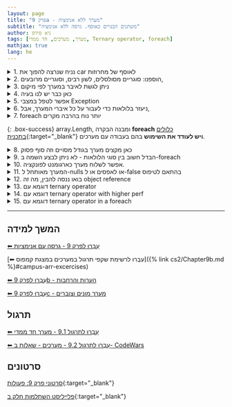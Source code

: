 ```yaml
---
layout: page
title: "פרק 9a - מערך ללא אנימציה"
subtitle: "משתנים הבנויים כאוסף. גרסה ללא אנימציה"
author: גיא סידס
tags: [מערך, מערכים, חד ממדי, Ternary operator, foreach]
mathjax: true
lang: he
---
```

<!-- see Chapter9 for the animated version for the teacher -->
<!-- https://www.perplexity.ai/search/this-page-goes-to-github-pages-z3w2NJR4SHqGVk14l89Rmw -->




<details markdown="1"><summary>1. נניח שנרצה להפוך את car לאוסף של מחרוזות</summary>

```csharp
static void Main(string[] args)
{
    string   car  =   "BMW";

    Console.WriteLine(car);
}
```
</details>

<details markdown="1"><summary>2. הוספנו: סוגריים מסולסלים, לשון רבים, וסוגריים מרובעים, </summary>

```csharp
static void Main(string[] args)
{
    string[] cars = { "BMW", "Ford", "Kia" };

    Console.WriteLine(cars); // ⟹😟לא כמו פייתון. לא ממש עוזר System.String[] מדפיס
}
```



</details>

<details markdown="1"><summary>3. ניתן לגשת לאיבר במערך לפי מיקום</summary>

```csharp
static void Main(string[] args)
{
    string[] cars = { "BMW", "Ford", "Kia" };

    Console.WriteLine(cars[0]); // prints BMW, מתנהג כמו במחרוזת
    Console.WriteLine(cars[0][1]); // ??? ומה זה ידפיס
}
```
</details>


<details markdown="1"><summary>4. כאן כבר יש לנו בעיה</summary>
פניה ל-index שלא קיים במערך תקריס את התכנית עם **Exception: Index Out Of Range**
הדגמנו בשיעור מה המשמעות של קריסה של תכנית.

```csharp
static void Main(string[] args)
{
    string[] cars = { "BMW", "Ford", "Kia" };


        Console.WriteLine(cars[0]);
        Console.WriteLine(cars[1]);
        Console.WriteLine(cars[2]);
        Console.WriteLine(cars[3]); //index out of range exception
        // Program WILL CRUSH 
        Console.ReadLine(); // שורה זו לא נחוצה בימינו - אלא כדי להדגים את משמעות הקריסה




}
```
</details>



<details markdown="1"><summary>5. אפשר לטפל במצבי Exception</summary>
הוראת try/catch אינה בתכנית הלימודים אך תשתמש את התלמידים בהמשך.

```csharp
static void Main(string[] args)
{
    string[] cars = { "BMW", "Ford", "Kia" };
    try
    {
        Console.WriteLine(cars[0]);
        Console.WriteLine(cars[1]);
        Console.WriteLine(cars[2]);
        Console.WriteLine(cars[3]); // 😥Index Out of Range exception😥
    
    }
    catch (Exception e)
    {
        Console.WriteLine($"we had aproblem: {e.Message}");
    }
}
```
</details>


<details markdown="1"><summary>6. ניעזר בלולאות כדי לעבור על כל איברי המערך, אבל,</summary>
מעבר בלולאה על כל איברי המערך הוא קל באמצעות התחביר בו השתלמנו ללולאות עד היום: מתחילים מ-0 ומגיעים עד לפני `cars.Length`
האינדקס cars.Length הוא הראשון שחורג מהמערך. cars.Length היא **תכונה** של מערך. 

החל מסוף 2023 ניתן לאתחל מערך באופן ישיר (כלומר כולל השמת הערכים) גם בכתיבת סוגריים מרובעים

```csharp
static void Main(string[] args)
{
    string[] cars = [ "BMW", "Ford", "Kia" ]; // 🤔 ??? {מסולסלים} לא היו קודם סוגריים 😲
    
    for (int i = 0; i < cars.Length; i++)
        Console.WriteLine(cars[i]); // 👮 i גישה ישירה לאיבר באינדקס
}
```
</details>



<details markdown="1"><summary>7. foreach יותר נוח בהרבה מקרים</summary>
כאן עבור אותה מטרה אנו משתמשים בלולאה מסוג חדש - foreach - שבעצם יודעת להתגלגל על אוספים. `string car` הופך בכל סיבוב של הלולאה להיות האיבר הבא במערך, וכך ניתן להשתמש בו מבלי לדעת את המיקום שלו.
כפי שהזכרתי עכבר שאוכל חריצי גבינה, לא באמת סוכם כמה יש ואז רץ בינהם באמצעות אינדק. הוא פשוט עובר אחד אחד. 
1. בצורה זו אין לנו מידע על מיקום.
1. לא ניתן בצע כתיבה לתוך car (לעומת `cars[i] = "Toyota"` שניתן לרשום).

```csharp
static void Main(string[] args)
{
    string[] cars = { "BMW", "Ford", "Kia" }; //inline initialization

    foreach (string car in cars) 🐭
        Console.WriteLine(car); // הרבה יותר פשוט
}
```
</details>

{: .box-success}
array.Length, ומבנה הבקרה **foreach** [כלולים בתכנית](https://meyda.education.gov.il/files/CSIT/CS_1-2-4_ver_2-63.pdf#page=55){:target="_blank"} **ויש לעודד את השימוש** בהם בעבודה עם מערכים.


<details markdown="1"><summary>8. כאן מקצים מערך בגודל מסויים וזה סוף פסוק</summary>
כאן מוקצה מערך ריק בגודל 5.
לא ניתן לשנות את גודל המערך. (גם אם ניתן, אסור להשתמש בזה).


```csharp
static void Main(string[] args)
{
    string[] cars = new string[5]; // איתחול לגודל 5.  לא יורשה לשנות את הגודל בהמשך
                                  // ולכן בהמשך הדרך בפרוייקטים נעבוד עם מבנים אחרים
                                 // אסור בשימוש Array.Resize(ref cars, 10); אסור בשימוש
    for (int i = 0; i < cars.Length; i++)
    {
        cars[i] = "BMW" + i;
        Console.WriteLine(cars[i]);
    }
}
```
</details>



<details markdown="1"><summary>9. הבדל חשוב בין סוגי הלולאות - לא ניתן לבצע השמה ב-foreach</summary>
כבר הבהרתי: לא ניתן לבצע השמה לאיברים בלולאת foreach. אם האיברים הם אובייקטים ניתן לפעול עליהם ולשנות את תכונותיהם

```csharp
static void Main(string[] args)
{
    string[] cars = new string[5]; // מקצה מערך בגודל 5

    foreach (string car in cars) 
        car = "BMW"; // ===== !!! השמה - לא אפשרית  ======
        // ועדיין, נח ושימושי כשעובדים עם עצמים
}
```
</details>

<details markdown="1"><summary>10. אפשר לשלוח מערך כארגומנט לפונקציה.</summary>
צורת עבודה זו תהיה צינור המידע הראשי שלנו בעבודה עם פונקציות בתרגילים הבאים
אם הפונקציה משנה את אחד הערכים במערך ה-`Main` תראת את השינוי, מפני שגם ה-Main וגם הפונקציה מצביעים לאותו מקום בזכרון. מה שמועבר לפונקציה אינו שכפול של המערך אלא שכפול של הכתובת שלו בזכרון.
כל עוד אנחנו לא מפנים את int[] nums לכתובת אחרת הפונקציה והתכנית הראשית ממשיכים לראות שתיהן את אותו אובייקט (את אותו מקום בזכרון שבו המערך היחיד נמצא)

**כמובן שנישען על ההתנהגות הזו, נבצע עבודות על המערך שקיבלנו כל עוד לא הייתה הנחיה אחרת הדורשת לשמור על המערך ללא שינוי (ולעיתים עם דרישה להחזיר מערך אחר)**

```csharp
static void Main(string[] args)
{
    int[] nums = { 3,2,1 };
    Add10(nums);
    PrintArr(nums); // prints 13  12  11
    PrintArr(["bus", "bug", "beer", "bear"]); //instanciation in a call with [ ] ???
}
public static void Add10(int[] arr)
{
    for (int i = 0; i < arr.Length; i++)
        arr[i] += 10;
}
static void PrintArr<T>(T[] arr) // מה נסגר עם הפונקציות הגנריות האלה?
{
    foreach (var item in arr)
        Console.Write($" {item} ");
    Console.WriteLine();
}
```

הפונקציה הגנרית - כאן `PrintArr` מבצעת לולאה ומדפיסה את איברי המערך. מה שגנרי בה- הוא העובדה שהיא **יכולה לפעול על כל מיני טיפוסים**. היא **מתאימה עצמה לטיפוס שהיא מקבלת**. בדוגמא זו לא מתבצעת שום התאמה מיוחדת. פשוט מניחים שניתן להדפיס את הטיפוס. בטיפוסים מסויימים (מחלקות מסויימות) יודפס סוג הטיפוס ולא התוכן שלו.

</details>


<details markdown="1"><summary>11. המערך מאותחל ל-nulls או לאפסים או ל-false בהתאם לטיפוס</summary>
בבחינות יש להוסיף הערכה, שמניחים שאיברי המערך אותחלו.

```csharp
static void Main(string[] args)
{
    string[] cars = new string[5];  // אז לא יודפס כלום null אפשר להדפיס את איברי המערך. הם כולם
    //=== = "" קיימת דרישה בבחינות לבצע לולאת איתחול שמאפסת את אברי המערך. או במקרה זה מגדירה את כולם ===
    //=== מאד לא סביר ומתנגש עם העבודה עם עצמים בהמשך === אמשיך לברר לכם את הנקודה 
    Console.Write(cars[0].Length); // Null Reference Exception אבל לא ניתן לגשת לתכונה כשאין עדין עצם
    cars[0] = cars[0] + "wow";    // null ובכל זאת ניתן לשרשר מחרוזת עם 

}
```
</details>


<details markdown="1"><summary>12. בואו ננסה להבין, מה זה object reference</summary>
כאן מודגם מה **שאסור לעשות**. ברגע שיש הוראת השמה כפי שמופיעה בפוקציה `WillItChange` מוקצה מערך חדש, בכתובת חדשה בזכרון וזו הכתובת שעליה מצביע מעתה `arr`. **למשתנה `chars` אין שום מושג** שהשינוי הזה קרה. בדיוק כפי שכאשר אנו משנים פרמטר בפונקציה, מי ששלח לנו את הארגומנט לא יכול לדעת שהשינוי הזה קרה.

```csharp
static void Main(string[] args)
{
    char[] chars = ['h', 'e', 'l', 'l', 'o'];
    PrintArr(chars); //        h  e  l  l  o
    WillItChange(chars);
    PrintArr(chars); // Stays  h  e  l  l  o
}

static void WillItChange(char[] arr)
{
    arr = ['h', 'e', 'l', 'l', '_', 'N', 'o'];
}

```
</details>

<details markdown="1"><summary>13. דוגמא עם ternary operator</summary>
טרנרי נכתב באופן הבא:
yes/no question? value if yes : value if no

או במילים אחרות:

`logical expression? value if true : value if false`

ראו דוגמא נוספת קצת יותר קריאה בקטע הבא.

```csharp
static void Main(string[] args)
{
    string[] cars = ["BMW", "Ford", "Kia" ,"T"]; // 🤔 ??? {מסולסלים} לא היו קודם סוגריים 😲

    for (int i = 0; i < cars.Length; i++)
    {
        //ternary operator
        Console.WriteLine($"{cars[i]} is " +
            $"{cars[i].Length} meter{(cars[i].Length>1 ? "s" : "")} long"); // 👮 i גישה ישירה לאיבר באינדקס
    }
        
}

```
</details>


<details markdown="1"><summary>14. דוגמא עם ternary operator with higher perf</summary>

```csharp
static void Main(string[] args)
{
    string[] cars = ["BMW", "Ford", "Kia" ,"T"]; // 🤔 ??? {מסולסלים} לא היו קודם סוגריים 😲

    for (int i = 0; i < cars.Length; i++)
    {
        //ternary operator
        string c = cars[i]; // 👮 i גישה ישירה לאיבר באינדקס
        string sOrNos = c.Length > 1 ? "s" : ""; // Ternary
        Console.WriteLine($"{c} is {c.Length} meter{sOrNos} long"); // 👮 i גישה ישירה לאיבר באינדקס
    }     
}

```
</details>


<details markdown="1"><summary>15. דוגמא עם ternary operator in a foreach</summary>
שוב דוגמא של טרנטי - וכאן בולטת הפשטות של כתיבה בעזרת לולאת foreach

```csharp
static void Main(string[] args)
{
    string[] cars = ["BMW", "Ford", "Kia" ,"T"]; 

    foreach (var c in cars)
    {
        string sOrNos = c.Length > 1 ? "s" : ""; // Ternary
        Console.WriteLine($"{c} is {c.Length} meter{sOrNos} long"); 
    }      
}
```
</details>







---

## המשך למידה
[⬅ עִבְרוּ לפרק 9 - גרסה עם אנימציות](/cs2/Chapter9)

[⬅ עִבְרוּ לרשימת שקפי תרגול במערכים במצגת קמפוס]({% link cs2/Chapter9b.md %}#campus-arr-excercises)

[⬅ עִבְרוּ לפרק 9b - הערות והרחבות](/cs2/Chapter9b)

[⬅ עִבְרוּ לפרק 9c - מערך מונים וצוברים](/cs2/Chapter9c)


## תרגול

[⬅ עִבְרוּ לתרגול 9.1 - מערך חד ממדי](/cs2/Chapter9Ex9.1)

[⬅ עִבְרוּ לתרגול 9.2 - מערכים - שאלות ב- CodeWars](/cs2/Chapter9Ex9.2)



## סרטונים

[סרטוני פרק 9: פעולות](https://www.youtube.com/playlist?list=PLnVUJu2KuoA2cT3X-Fui7j6HZJWZM6vnK){:target="_blank"}

[פלייליסט השתלמות חלק ב](https://www.youtube.com/playlist?list=PLnVUJu2KuoA0igr7xHclrzS2O7bBaqg2S){:target="_blank"}

